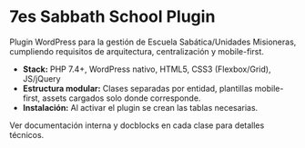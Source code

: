 # 7es Sabbath School Plugin

Plugin WordPress para la gestión de Escuela Sabática/Unidades Misioneras, cumpliendo requisitos de arquitectura, centralización y mobile-first. 

- **Stack:** PHP 7.4+, WordPress nativo, HTML5, CSS3 (Flexbox/Grid), JS/jQuery
- **Estructura modular:** Clases separadas por entidad, plantillas mobile-first, assets cargados solo donde corresponde.
- **Instalación:** Al activar el plugin se crean las tablas necesarias.

Ver documentación interna y docblocks en cada clase para detalles técnicos.
